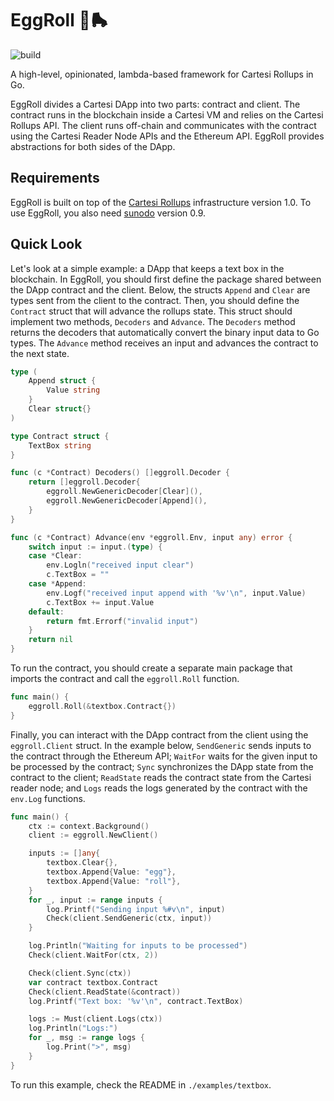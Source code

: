 # EggRoll 🐣🛼

![build](https://github.com/gligneul/eggroll/actions/workflows/go.yml/badge.svg)

A high-level, opinionated, lambda-based framework for Cartesi Rollups in Go.

EggRoll divides a Cartesi DApp into two parts: contract and client.
The contract runs in the blockchain inside a Cartesi VM and relies on the Cartesi Rollups API.
The client runs off-chain and communicates with the contract using the Cartesi Reader Node APIs and the Ethereum API.
EggRoll provides abstractions for both sides of the DApp.

## Requirements

EggRoll is built on top of the [Cartesi Rollups](https://docs.cartesi.io/cartesi-rollups/) infrastructure version 1.0.
To use EggRoll, you also need [sunodo](https://github.com/sunodo/sunodo/) version 0.9.

## Quick Look

Let's look at a simple example: a DApp that keeps a text box in the blockchain.
In EggRoll, you should first define the package shared between the DApp contract and the client.
Below, the structs `Append` and `Clear` are types sent from the client to the contract.
Then, you should define the `Contract` struct that will advance the rollups state.
This struct should implement two methods, `Decoders` and `Advance`.
The `Decoders` method returns the decoders that automatically convert the binary input data to Go types.
The `Advance` method receives an input and advances the contract to the next state.

<!---
sed -e '0,/@cut/d' ./examples/textbox/textbox.go
-->
```go
type (
	Append struct {
		Value string
	}
	Clear struct{}
)

type Contract struct {
	TextBox string
}

func (c *Contract) Decoders() []eggroll.Decoder {
	return []eggroll.Decoder{
		eggroll.NewGenericDecoder[Clear](),
		eggroll.NewGenericDecoder[Append](),
	}
}

func (c *Contract) Advance(env *eggroll.Env, input any) error {
	switch input := input.(type) {
	case *Clear:
		env.Logln("received input clear")
		c.TextBox = ""
	case *Append:
		env.Logf("received input append with '%v'\n", input.Value)
		c.TextBox += input.Value
	default:
		return fmt.Errorf("invalid input")
	}
	return nil
}
```

To run the contract, you should create a separate main package that imports the contract and call the `eggroll.Roll` function.

<!---
sed -e '0,/@cut/d' ./examples/textbox/contract/main.go
-->
```go
func main() {
	eggroll.Roll(&textbox.Contract{})
}
```

Finally, you can interact with the DApp contract from the client using the `eggroll.Client` struct.
In the example below, `SendGeneric` sends inputs to the contract through the Ethereum API;
`WaitFor` waits for the given input to be processed by the contract;
`Sync` synchronizes the DApp state from the contract to the client;
`ReadState` reads the contract state from the Cartesi reader node;
and `Logs` reads the logs generated by the contract with the `env.Log` functions.

<!---
sed -e '0,/@cut/d' ./examples/textbox/client/main.go
-->
```go
func main() {
	ctx := context.Background()
	client := eggroll.NewClient()

	inputs := []any{
		textbox.Clear{},
		textbox.Append{Value: "egg"},
		textbox.Append{Value: "roll"},
	}
	for _, input := range inputs {
		log.Printf("Sending input %#v\n", input)
		Check(client.SendGeneric(ctx, input))
	}

	log.Println("Waiting for inputs to be processed")
	Check(client.WaitFor(ctx, 2))

	Check(client.Sync(ctx))
	var contract textbox.Contract
	Check(client.ReadState(&contract))
	log.Printf("Text box: '%v'\n", contract.TextBox)

	logs := Must(client.Logs(ctx))
	log.Println("Logs:")
	for _, msg := range logs {
		log.Print(">", msg)
	}
}
```

To run this example, check the README in `./examples/textbox`.
